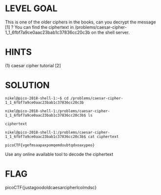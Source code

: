# LEVEL GOAL

This is one of the older ciphers in the books, can you decrypt the message [1] ? You can find the ciphertext in /problems/caesar-cipher-1_1_6fbf7a9ce0aac23bab1c37836cc20c3b on the shell server.

# HINTS

(1) caesar cipher tutorial [2] 

# SOLUTION

`nikel@pico-2018-shell-1:~$ cd /problems/caesar-cipher-1_1_6fbf7a9ce0aac23bab1c37836cc20c3b`

`nikel@pico-2018-shell-1:/problems/caesar-cipher-1_1_6fbf7a9ce0aac23bab1c37836cc20c3b$ ls`

`ciphertext`

`nikel@pico-2018-shell-1:/problems/caesar-cipher-1_1_6fbf7a9ce0aac23bab1c37836cc20c3b$ cat ciphertext`

`picoCTF{vgefmsaapaxpomqemdoubtqdxoaxypeo}`

Use any online available tool to decode the ciphertext

# FLAG

picoCTF{justagoodoldcaesarcipherlcolmdsc}
